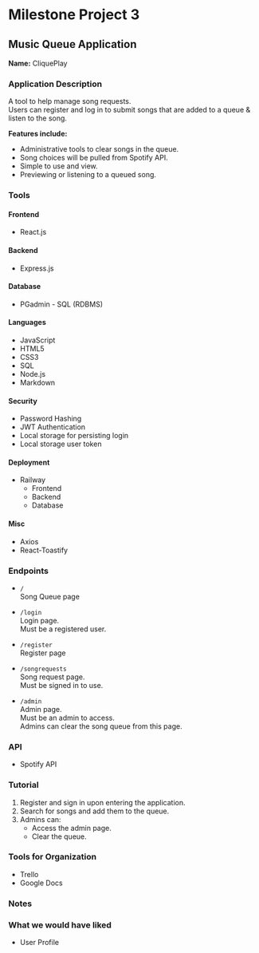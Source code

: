 # Milestone Project 3  
## Music Queue Application  

**Name:** CliquePlay  

### Application Description  
A tool to help manage song requests.  
Users can register and log in to submit songs that are added to a queue & listen to the song.  

**Features include:**  
- Administrative tools to clear songs in the queue.  
- Song choices will be pulled from Spotify API.  
- Simple to use and view.  
- Previewing or listening to a queued song.  

### Tools  

#### Frontend  
- React.js  

#### Backend  
- Express.js  

#### Database  
- PGadmin - SQL (RDBMS)  

#### Languages  
- JavaScript  
- HTML5  
- CSS3  
- SQL  
- Node.js  
- Markdown  

#### Security  
- Password Hashing  
- JWT Authentication
- Local storage for persisting login
- Local storage user token  

#### Deployment  
- Railway  
  - Frontend  
  - Backend  
  - Database  

#### Misc  
- Axios  
- React-Toastify  

### Endpoints  

- `/`  
  Song Queue page  

- `/login`  
  Login page.  
  Must be a registered user.  

- `/register`  
  Register page  

- `/songrequests`  
  Song request page.  
  Must be signed in to use.  

- `/admin`  
  Admin page.  
  Must be an admin to access.  
  Admins can clear the song queue from this page.  

### API  
- Spotify API  

### Tutorial  
1. Register and sign in upon entering the application.  
2. Search for songs and add them to the queue.  
3. Admins can:  
   - Access the admin page.  
   - Clear the queue.  

### Tools for Organization  
- Trello  
- Google Docs  

### Notes  
 ### What we would have liked
 - User Profile
